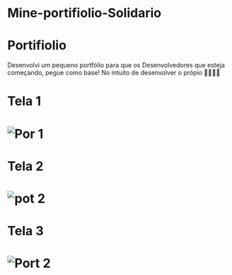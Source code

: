 # Mine-portifiolio-Solidario
# Portifiolio
Desenvolvi um pequeno portfólio para que os Desenvolvedores que esteja começando, pegue como base! No intuito de desenvolver o própio 🚀👨‍💻👨‍

<h1> Tela 1 <h1> 
  
 
 
![Por 1](https://user-images.githubusercontent.com/99352936/175020849-fc3157e2-b0eb-42a2-91f1-24c3a1906d01.png)
  
 <h1> Tela 2 <h1>
   
   
   
   
![pot 2](https://user-images.githubusercontent.com/99352936/175021031-2f069bda-d3fb-45e1-8b44-0d9df875b8b0.png)
   
 <h1> Tela 3 <h1>
   
   
   
   
![Port 2](https://user-images.githubusercontent.com/99352936/175021219-9e412eb7-a416-459a-bd01-de2f722581bf.png)
